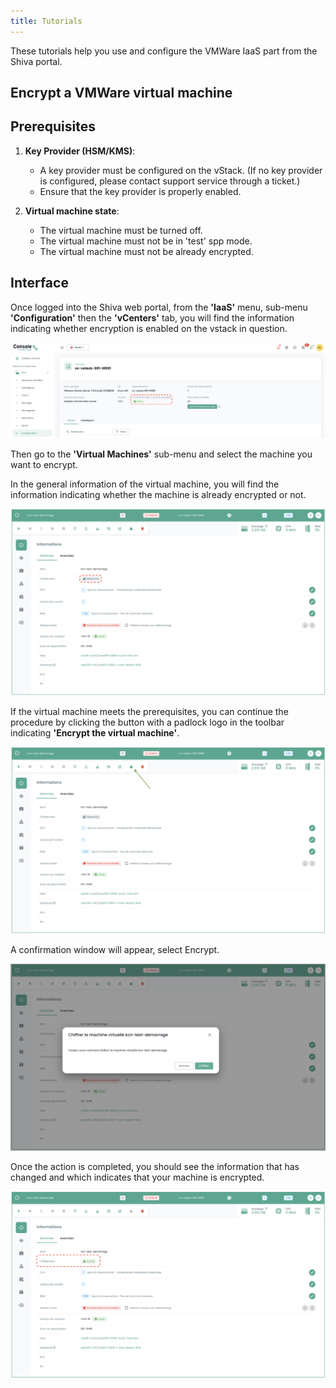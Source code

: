 ```yaml
---
title: Tutorials
---
```


These tutorials help you use and configure the VMWare IaaS part from the Shiva portal.

## Encrypt a VMWare virtual machine

## Prerequisites

1. **Key Provider (HSM/KMS)**:
   - A key provider must be configured on the vStack. (If no key provider is configured, please contact support service through a ticket.)
   - Ensure that the key provider is properly enabled.

2. **Virtual machine state**:
   - The virtual machine must be turned off.
   - The virtual machine must not be in 'test' spp mode.
   - The virtual machine must not be already encrypted.

## Interface

Once logged into the Shiva web portal, from the __'IaaS'__ menu, sub-menu __'Configuration'__ then the __'vCenters'__ tab, you will find the information indicating whether encryption is enabled on the vstack in question.

![](images/shiva_hsm_kms_000.png)

Then go to the __'Virtual Machines'__ sub-menu and select the machine you want to encrypt.

In the general information of the virtual machine, you will find the information indicating whether the machine is already encrypted or not.

![](images/shiva_hsm_kms_001.png)

If the virtual machine meets the prerequisites, you can continue the procedure by clicking the button with a padlock logo in the toolbar indicating __'Encrypt the virtual machine'__.

![](images/shiva_hsm_kms_002.png)

A confirmation window will appear, select Encrypt.

![](images/shiva_hsm_kms_003.png)

Once the action is completed, you should see the information that has changed and which indicates that your machine is encrypted.

![](images/shiva_hsm_kms_004.png)